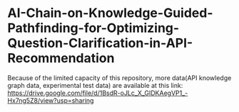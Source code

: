 # AI-Chain-on-Knowledge-Guided-Pathfinding-for-Optimizing-Question-Clarification-in-API-Recommendation
Because of the limited capacity of this repository, more data(API knowledge graph data, experimental test data) are available at this link: https://drive.google.com/file/d/1BsdR-oJLc_X_GIDKAegVP1_-Hx7ng5Z8/view?usp=sharing
